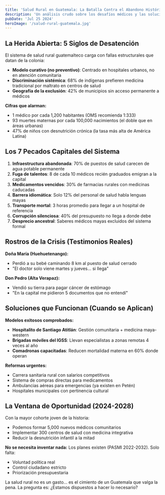 ```yaml
---
title: 'Salud Rural en Guatemala: La Batalla Contra el Abandono Histórico'
description: 'Un análisis crudo sobre los desafíos médicos y las soluciones urgentes para el área rural'
pubDate: 'Jul 25 2024'
heroImage: '/salud-rural-guatemala.jpg'
---
```


## La Herida Abierta: 5 Siglos de Desatención

El sistema de salud rural guatemalteco carga con fallas estructurales que datan de la colonia:
- **Modelo curativo (no preventivo)**: Centrado en hospitales urbanos, no en atención comunitaria
- **Discriminación sistémica**: 68% de indígenas prefieren medicina tradicional por maltrato en centros de salud
- **Geografía de la exclusión**: 42% de municipios sin acceso permanente a médicos

**Cifras que alarman:**
- 1 médico por cada 1,200 habitantes (OMS recomienda 1:333)
- 93 muertes maternas por cada 100,000 nacimientos (el doble que en áreas urbanas)
- 47% de niños con desnutrición crónica (la tasa más alta de América Latina)

## Los 7 Pecados Capitales del Sistema

1. **Infraestructura abandonada**: 70% de puestos de salud carecen de agua potable permanente
2. **Fuga de talentos**: 8 de cada 10 médicos recién graduados emigran a la capital
3. **Medicamentos vencidos**: 30% de farmacias rurales con medicinas caducadas
4. **Barrera idiomática**: Solo 12% del personal de salud habla lenguas mayas
5. **Transporte mortal**: 3 horas promedio para llegar a un hospital de referencia
6. **Corrupción silenciosa**: 40% del presupuesto no llega a donde debe
7. **Desprecio ancestral**: Saberes médicos mayas excluidos del sistema formal

## Rostros de la Crisis (Testimonios Reales)

**Doña María (Huehuetenango):**
- Perdió a su bebé caminando 8 km al puesto de salud cerrado
- "El doctor solo viene martes y jueves... si llega"

**Don Pedro (Alta Verapaz):**
- Vendió su tierra para pagar cáncer de estómago
- "En la capital me pidieron 5 documentos que no entendí"

## Soluciones que Funcionan (Cuando se Aplican)

**Modelos exitosos comprobados:**
- **Hospitalito de Santiago Atitlán**: Gestión comunitaria + medicina maya-western
- **Brigadas móviles del IGSS**: Llevan especialistas a zonas remotas 4 veces al año
- **Comadronas capacitadas**: Reducen mortalidad materna en 60% donde operan

**Reformas urgentes:**
- Carrera sanitaria rural con salarios competitivos
- Sistema de compras directas para medicamentos
- Ambulancias aéreas para emergencias (ya existen en Petén)
- Hospitales municipales con pertinencia cultural

## La Ventana de Oportunidad (2024-2028)

Con la mayor cohorte joven de la historia:
- Podemos formar 5,000 nuevos médicos comunitarios
- Implementar 300 centros de salud con medicina integrativa
- Reducir la desnutrición infantil a la mitad

**No se necesita inventar nada:** Los planes existen (PASMI 2022-2032). Solo falta:
- Voluntad política real
- Control ciudadano estricto
- Priorización presupuestaria

La salud rural no es un gasto... es el cimiento de un Guatemala que valga la pena. La pregunta es: ¿Estamos dispuestos a hacer lo necesario?